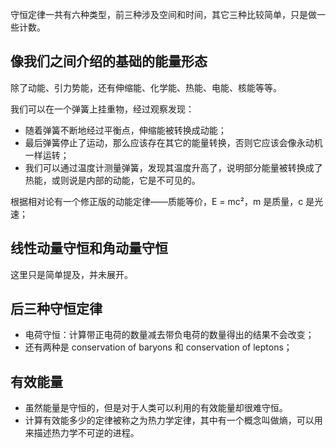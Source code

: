 守恒定律一共有六种类型，前三种涉及空间和时间，其它三种比较简单，只是做一些计数。

## 像我们之间介绍的基础的能量形态
除了动能、引力势能，还有伸缩能、化学能、热能、电能、核能等等。

我们可以在一个弹簧上挂重物，经过观察发现：
- 随着弹簧不断地经过平衡点，伸缩能被转换成动能；
- 最后弹簧停止了运动，那么应该存在其它的能量转换，否则它应该会像永动机一样运转；
- 我们可以通过温度计测量弹簧，发现其温度升高了，说明部分能量被转换成了热能，或则说是内部的动能，它是不可见的。

根据相对论有一个修正版的动能定律——质能等价，E = mc²，m 是质量，c 是光速；

## 线性动量守恒和角动量守恒
这里只是简单提及，并未展开。

## 后三种守恒定律
- 电荷守恒：计算带正电荷的数量减去带负电荷的数量得出的结果不会改变；
- 还有两种是 conservation of baryons 和 conservation of leptons；

## 有效能量
- 虽然能量是守恒的，但是对于人类可以利用的有效能量却很难守恒。
- 计算有效能多少的定律被称之为热力学定律，其中有一个概念叫做熵，可以用来描述热力学不可逆的进程。
